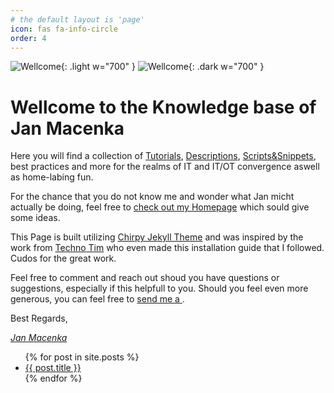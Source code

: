 ```yaml
---
# the default layout is 'page'
icon: fas fa-info-circle
order: 4
---
```


![Wellcome](https://www.seekpng.com/png/full/4-48714_pics-of-welcome-5380843775-welcome-png.png){: .light w="700" }
![Wellcome](https://harihutan.id/wp-content/uploads/revslider/welcome.png){: .dark w="700" }
# Wellcome to the Knowledge base of Jan Macenka

Here you will find a collection of [Tutorials](/categories/tutorial/), [Descriptions](/categories/descriptions/), [Scripts&Snippets](/categorie/scripts-and-snippets), best practices and more for the realms of IT and IT/OT convergence aswell as home-labing fun.

For the chance that you do not know me and wonder what Jan micht actually be doing, feel free to [check out my Homepage](https://www.macenka.de) which sould give some ideas.

This Page is built utilizing [Chirpy Jekyll Theme](https://github.com/cotes2020/jekyll-theme-chirpy#chirpy-jekyll-theme) and was inspired by the work from [Techno Tim](https://www.youtube.com/@TechnoTim) who even made this installation guide that I followed. Cudos for the great work.

Feel free to comment and reach out shoud you have questions or suggestions, especially if this helpfull to you.
Should you feel even more generous, you can feel free to [send me a <i class="fas fa-coffee"></i>](https://ko-fi.com/macenkaj).

Best Regards,

[*Jan Macenka*](mailto:jan@macenka.de?subject=Question%20regarding%20knowledge.macenka.de&body=Hi%20Jan%2C%0D%0A%0D%0AI%20have%20the%20following%20question%2Fsuggestion%2Fcomplaint%20regarding%20knowledge.macenka.de%0D%0A%0D%0Axxx%0D%0A%0D%0ABest%20regards%2C%0D%0A%3CYOUR%20NAME%20GOES%20HERE%3E)

<ul>
  {% for post in site.posts %}
    <li>
      <a href="{{ post.url }}">{{ post.title }}</a>
    </li>
  {% endfor %}
</ul>